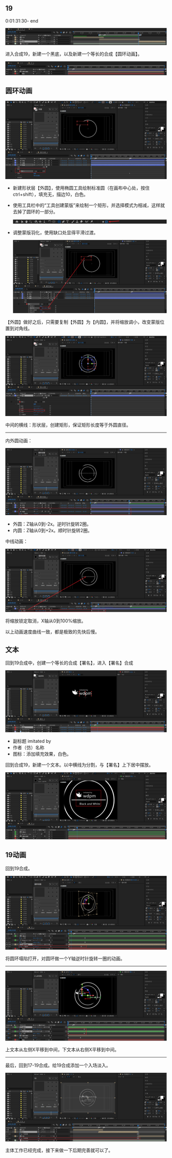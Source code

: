 ## 19

0:01:31:30- end

![image-20210901184056156](assets/image-20210901184056156.png)

进入合成19，新建一个黑底，以及新建一个等长的合成【圆环动画】。

![image-20210904110527839](assets/image-20210904110527839.png)



## 圆环动画

![image-20210904110725616](assets/image-20210904110725616.png)

- 新建形状层【外圆】，使用椭圆工具绘制标准圆（在画布中心处，按住ctrl+shift），填充无，描边10，白色。

- 使用工具栏中的“工具创建蒙版”来绘制一个矩形，并选择模式为相减，这样就去掉了圆环的一部分。

  ![image-20210904110908024](assets/image-20210904110908024.png)

- 调整蒙版羽化，使用缺口处显得平滑过渡。

  ![image-20210904111114871](assets/image-20210904111114871.png)

【外圆】做好之后，只需要复制【外圆】为【内圆】，并将缩放调小，改变蒙版位置到对角线。

![image-20210904111324120](assets/image-20210904111324120.png)

中间的横线：形状层，创建矩形，保证矩形长度等于外圆直径。

---

内外圆动画：

![image-20210904111656174](assets/image-20210904111656174.png)

- 外圆：Z轴从0到-2x。逆时针旋转2圈。
- 内圆：Z轴从0到+2x。顺时针旋转2圈。

中线动画：

![image-20210904111908254](assets/image-20210904111908254.png)

将缩放锁定取消，X轴从0到100%缩放。

以上动画速度曲线一致，都是极致的先快后慢。



## 文本

回到19合成中，创建一个等长的合成【署名】，进入【署名】合成

![image-20210904112500337](assets/image-20210904112500337.png)

- 副标题 imitated by
- 作者（仿）名称
- 图标：添加填充效果，白色。

回到合成19，新建一个文本。以中横线为分割，与【署名】上下居中摆放。

![image-20210904112719748](assets/image-20210904112719748.png)



## 19动画

回到19合成。

![image-20210904113036653](assets/image-20210904113036653.png)

将圆环塌陷打开，对圆环做一个Y轴逆时针旋转一圈的动画。

---

![image-20210904113424674](assets/image-20210904113424674.png)

上文本从左侧X平移到中间，下文本从右侧X平移到中间。

---

最后，回到17-19合成。给19合成添加一个入场淡入。

![image-20210904113632421](assets/image-20210904113632421.png)

主体工作已经完成，接下来做一下后期完善就可以了。

